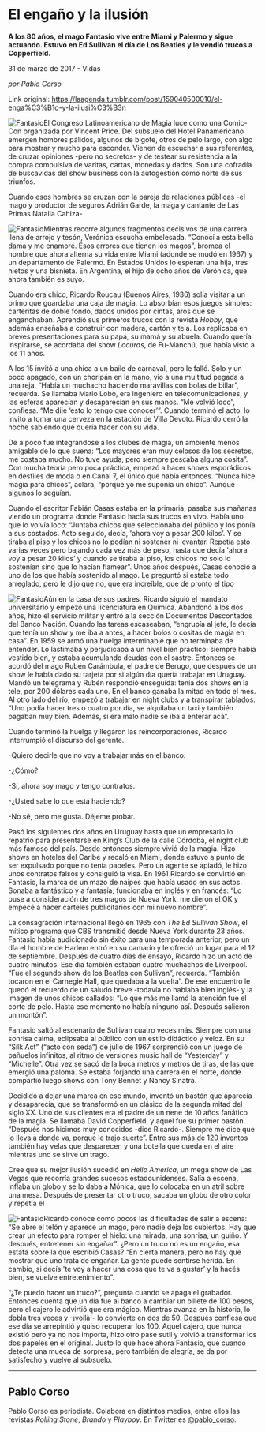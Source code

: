 # El engaño y la ilusión

**A los 80 años, el mago Fantasio vive entre Miami y Palermo y sigue actuando. Estuvo en Ed Sullivan el día de Los Beatles y le vendió trucos a Copperfield.**

31 de marzo de 2017 - Vidas

_por Pablo Corso_

Link original: https://laagenda.tumblr.com/post/159040500010/el-enga%C3%B1o-y-la-ilusi%C3%B3n

![Fantasio](https://64.media.tumblr.com/ca769f141bf65ef9ac1ad037f00a53a5/tumblr_inline_pk0l5cr8oD1t6q87u_500.jpg)El Congreso Latinoamericano de Magia luce como una Comic-Con organizada por Vincent Price. Del subsuelo del Hotel Panamericano emergen hombres pálidos, algunos de bigote, otros de pelo largo, con algo para mostrar y mucho para esconder. Vienen de escuchar a sus referentes, de cruzar opiniones -pero no secretos- y de testear su resistencia a la compra compulsiva de varitas, cartas, monedas y dados. Son una cofradía de buscavidas del show business con la autogestión como norte de sus triunfos.

Cuando esos hombres se cruzan con la pareja de relaciones públicas -el mago y productor de seguros Adrián Garde, la maga y cantante de Las Primas Natalia Cahiza- 


![Fantasio](https://64.media.tumblr.com/fc4f9de131ccdf2119324b75660f6a8c/tumblr_inline_pk0l5cZXDw1t6q87u_400.jpg)Mientras recorre algunos fragmentos decisivos de una carrera llena de arrojo y tesón, Verónica escucha embelesada. “Conocí a esta bella dama y me enamoré. Esos errores que tienen los magos”, bromea el hombre que ahora alterna su vida entre Miami (adonde se mudó en 1967) y un departamento de Palermo. En Estados Unidos lo esperan una hija, tres nietos y una bisnieta. En Argentina, el hijo de ocho años de Verónica, que ahora también es suyo.

Cuando era chico, Ricardo Roucau (Buenos Aires, 1936) solía visitar a un primo que guardaba una caja de magia. Lo absorbían esos juegos simples: carteritas de doble fondo, dados unidos por cintas, aros que se enganchaban. Aprendió sus primeros trucos con la revista *Hobby*, que además enseñaba a construir con madera, cartón y tela. Los replicaba en breves presentaciones para su papá, su mamá y su abuela. Cuando quería inspirarse, se acordaba del show *Locuras*, de Fu-Manchú, que había visto a los 11 años. 

A los 15 invitó a una chica a un baile de carnaval, pero le falló. Solo y un poco apagado, con un choripán en la mano, vio a una multitud pegada a una reja. “Había un muchacho haciendo maravillas con bolas de billar”, recuerda. Se llamaba Mario Lobo, era ingeniero en telecomunicaciones, y las esferas aparecían y desaparecían en sus manos. “Me volvió loco”, confiesa. “Me dije ‘esto lo tengo que conocer’”. Cuando terminó el acto, lo invitó a tomar una cerveza en la estación de Villa Devoto. Ricardo cerró la noche sabiendo qué quería hacer con su vida.

De a poco fue integrándose a los clubes de magia, un ambiente menos amigable de lo que suena: “Los mayores eran muy celosos de los secretos, me costaba mucho. No tuve ayuda, pero siempre pescaba alguna cosita”. Con mucha teoría pero poca práctica, empezó a hacer shows esporádicos en desfiles de moda o en Canal 7, el único que había entonces. “Nunca hice magia para chicos”, aclara, “porque yo me suponía un chico”. Aunque algunos lo seguían.

Cuando el escritor Fabián Casas estaba en la primaria, pasaba sus mañanas viendo un programa donde Fantasio hacía sus trucos en vivo. Había uno que lo volvía loco: “Juntaba chicos que seleccionaba del público y los ponía a sus costados. Acto seguido, decía, 'ahora voy a pesar 200 kilos’. Y se tiraba al piso y los chicos no lo podían ni sostener ni levantar. Repetía esto varias veces pero bajando cada vez más de peso, hasta que decía 'ahora voy a pesar 20 kilos’ y cuando se tiraba al piso, los chicos no solo lo sostenían sino que lo hacían flamear”. Unos años después, Casas conoció a uno de los que había sostenido al mago. Le preguntó si estaba todo arreglado, pero le dijo que no, que era increíble, que de pronto el tipo 


![Fantasio](https://64.media.tumblr.com/591dce5e5b358e091da24f141741dcc8/tumblr_inline_pk0l5db4el1t6q87u_400.jpg)Aún en la casa de sus padres, Ricardo siguió el mandato universitario y empezó una licenciatura en Química. Abandonó a los dos años, hizo el servicio militar y entró a la sección Documentos Descontados del Banco Nación. Cuando las tareas escaseaban, “engrupía al jefe, le decía que tenía un show y me iba a antes, a hacer bolos o cositas de magia en casa”. En 1959 se armó una huelga interminable que no terminaba de entender. Lo lastimaba y perjudicaba a un nivel bien práctico: siempre había vestido bien, y estaba acumulando deudas con el sastre.
Entonces se acordó del mago Rubén Carámbula, el padre de Berugo, que después de un show le había dado su tarjeta por si algún día quería trabajar en Uruguay. Mandó un telegrama y Rubén respondió enseguida: tenía dos shows en la tele, por 200 dólares cada uno. En el banco ganaba la mitad en todo el mes. Al otro lado del río, empezó a trabajar en night clubs y a transpirar tablados: “Uno podía hacer tres o cuatro por día, se alquilaba un taxi y también pagaban muy bien. Además, si era malo nadie se iba a enterar acá”.

Cuando terminó la huelga y llegaron las reincorporaciones, Ricardo interrumpió el discurso del gerente.

-Quiero decirle que no voy a trabajar más en el banco.  

-¿Cómo?  

-Sí, ahora soy mago y tengo contratos.   

-¿Usted sabe lo que está haciendo?  

-No sé, pero me gusta. Déjeme probar. 

Pasó los siguientes dos años en Uruguay hasta que un empresario lo repatrió para presentarse en King’s Club de la calle Córdoba, el night club más famoso del país. Desde entonces siempre vivió de la magia. Hizo shows en hoteles del Caribe y recaló en Miami, donde estuvo a punto de ser expulsado porque no tenía papeles. Pero un agente se apiadó, le hizo unos contratos falsos y consiguió la visa. En 1961 Ricardo se convirtió en Fantasio, la marca de un mazo de naipes que había usado en sus actos. Sonaba a fantástico y a fantasía, funcionaba en inglés y en francés: “Lo puse a consideración de tres magos de Nueva York, me dieron el OK y empecé a hacer carteles publicitarios con mi nuevo nombre”.

La consagración internacional llegó en 1965 con *The Ed Sullivan Show*, el mítico programa que CBS transmitió desde Nueva York durante 23 años. Fantasio había audicionado sin éxito para una temporada anterior, pero un día el hombre de Harlem entró en su camarín y le ofreció un lugar para el 12 de septiembre. Después de cuatro días de ensayo, Ricardo hizo un acto de cuatro minutos. Ese día también estaban cuatro muchachos de Liverpool. “Fue el segundo show de los Beatles con Sullivan”, recuerda. “También tocaron en el Carnegie Hall, que quedaba a la vuelta”. De ese encuentro le quedó el recuerdo de un saludo breve -todavía no hablaba bien inglés- y la imagen de unos chicos callados: “Lo que más me llamó la atención fue el corte de pelo. Hasta ese momento no había ninguno así. Después salieron un montón”.

Fantasio saltó al escenario de Sullivan cuatro veces más. Siempre con una sonrisa calma, eclipsaba al público con un estilo didáctico y veloz. En su “Silk Act” (“acto con seda”) de julio de 1967 sorprendió con un juego de pañuelos infinitos, al ritmo de versiones music hall de “Yesterday” y “Michelle”. Otra vez se sacó de la boca metros y metros de tiras, de las que emergió una paloma. Se estaba forjando una carrera en el norte, donde compartió luego shows con Tony Bennet y Nancy Sinatra. 

Decidido a dejar una marca en ese mundo, inventó un bastón que aparecía y desaparecía, que se transformó en un clásico de la segunda mitad del siglo XX. Uno de sus clientes era el padre de un nene de 10 años fanático de la magia. Se llamaba David Copperfield, y aquel fue su primer bastón. “Después nos hicimos muy conocidos -dice Ricardo-. Siempre me dice que lo lleva a donde va, porque le trajo suerte”. Entre sus más de 120 inventos también hay velas que desparecen y una botella que queda en el aire mientras uno se sirve un trago. 

Cree que su mejor ilusión sucedió en *Hello America*, un mega show de Las Vegas que recorría grandes sucesos estadounidenses. Salía a escena, inflaba un globo y se lo daba a Mónica, que lo colocaba en un atril sobre una mesa. Después de presentar otro truco, sacaba un globo de otro color y repetía el


![Fantasio](https://64.media.tumblr.com/0dce00556fe295e68fc88f6356c3c5e7/tumblr_inline_pk0l5exzve1t6q87u_400.png)Ricardo conoce como pocos las dificultades de salir a escena: “Se abre el telón y aparece un mago, pero nadie deja los cubiertos. Hay que crear un efecto para romper el hielo: una mirada, una sonrisa, un guiño. Y después, entretener sin engañar”. ¿Pero un truco no es un engaño, esa estafa sobre la que escribió Casas? “En cierta manera, pero no hay que mostrar que uno trata de engañar. La gente puede sentirse herida. En cambio, si decís 'te voy a hacer una cosa que te va a gustar’ y la hacés bien, se vuelve entretenimiento”.

“¿Te puedo hacer un truco?”, pregunta cuando se apaga el grabador. Entonces cuenta que un día fue al banco a cambiar un billete de 100 pesos, pero el cajero le advirtió que era mágico. Mientras avanza en la historia, lo dobla tres veces y -¡voilà!- lo convierte en dos de 50. Después confiesa que ese día se arrepintió y quiso recuperar los 100. Aquel cajero, que nunca existió pero ya no nos importa, hizo otro pase sutil y volvió a transformar los dos papeles en el original. Justo lo que hace ahora Fantasio, que cuando detecta una mueca de sorpresa, pero también de alegría, se da por satisfecho y vuelve al subsuelo. 

  




---

 Pablo Corso
------------

 Pablo Corso es periodista. Colabora en distintos medios, entre ellos las revistas *Rolling Stone*, *Brando* y *Playboy*. En Twitter es [@pablo\_corso](https://twitter.com/pablo_corso). 

